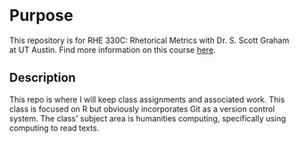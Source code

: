 # Purpose
This repository is for RHE 330C: Rhetorical Metrics with Dr. S. Scott Graham at UT Austin.
Find more information on this course [here](https://liberalarts.utexas.edu/rhetoric/faculty/ssg2394#courses).  

## Description
This repo is where I will keep class assignments and associated work. This class is focused on R but obviously incorporates Git as a version control system.
The class' subject area is humanities computing, specifically using computing to read texts.  
